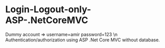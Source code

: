 # Login-Logout-only-ASP-.NetCoreMVC
Dummy account => username=amir password=123 \n
Authentication/authorization using ASP .Net Core MVC without database.
